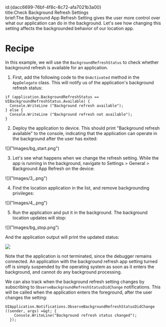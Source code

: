 id:{dacc6699-76bf-4f8c-8c72-afa7021b3a00}  
title:Check Background Refresh Settings  
brief:The Background App Refresh Setting gives the user more control over what our application can do in the background. Let's see how changing this setting affects the backgrounded behavior of our location app.  

# Recipe

In this example, we will use the `BackgroundRefreshStatus` to check whether background refresh is available for an application.

1. First, add the following code to the `OnActivated` method in the `AppDelegate` class. This will notify us of the application's background refresh status:

```
if (application.BackgroundRefreshStatus == UIBackgroundRefreshStatus.Available) {
  Console.WriteLine ("Background refresh available");
} else {
  Console.WriteLine ("Background refresh not available");
}
```

<ol start="2">
  <li>Deploy the application to device. This should print "Background refresh available" to the console, indicating that the application can operate in the background after the user has exited:</li>
</ol>
![]("Images/bg_start.png")
<ol start="3">
  <li>Let's see what happens when we change the refresh setting. While the app is running in the background, navigate to <span class="uiitem">Settings > General > Background App Refresh</span> on the device:</li>
</ol>
![]("Images/3_.png")
<ol start="4">
  <li>Find the location application in the list, and remove backgrounding privileges:</li>
</ol>
![]("Images/4_.png")
<ol start="5">
  <li>Run the application and put it in the background. The background location updates will stop:</li>
</ol>
![]("Images/bg_stop.png")

And the application output will print the updated status:</p>
![]("Images/bg_stop2.png")

Note that the application is not terminated, since the debugger remains connected. An application with the background refresh app setting turned off is simply suspended by the operating system as soon as it enters the background, and cannot do any background processing.

We can also track when the background refresh setting changes by subscribing to `ObserveBackgroundRefreshStatusDidChange` notifications. This will be called when the application enters the foreground, after the user changes the setting:

```
UIApplication.Notifications.ObserveBackgroundRefreshStatusDidChange ((sender, args) =&gt; {
    Console.WriteLine("Background refresh status changed");
  });
```
